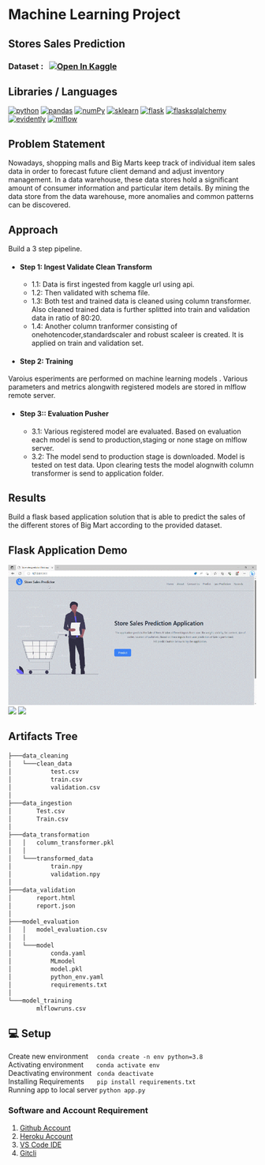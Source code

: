 # Machine Learning Project
## Stores Sales Prediction
### Dataset : &nbsp; <a href="https://www.kaggle.com/datasets/brijbhushannanda1979/bigmart-sales-data/"><img src="https://kaggle.com/static/images/open-in-kaggle.svg" alt="Open In Kaggle"></a>

## Libraries / Languages
  <a href="https://www.python.org"><img src="https://img.shields.io/badge/-Python-gold?style=for-the-badge&logo=python&logoColor=black" alt= "python"></a>
  <a href="https://pandas.pydata.org/"><img src="https://img.shields.io/badge/-pandas-130654?style=for-the-badge&logo=pandas&logoColor=white" alt= "pandas"></a>
  <a href="https://numpy.org/"><img src="https://img.shields.io/badge/-NumPy-4DABCF?style=for-the-badge&logo=numpy&logoColor=white" alt= "numPy"></a>
  <a href="https://scikit-learn.org/stable/"><img src="https://img.shields.io/badge/-scikitlearn-FF9C34?style=for-the-badge&logo=scikitlearn&logoColor=white" alt= "sklearn"></a>
  <a href="https://flask.palletsprojects.com/en/2.2.x/"><img src="https://img.shields.io/badge/-Flask-lightgrey?style=for-the-badge&logo=flask&logoColor=black" alt= "flask"></a>
<a href="https://flask-sqlalchemy.palletsprojects.com/en/3.0.x/"><img src="https://img.shields.io/badge/-FlaskSQLAlchemy-E65933?style=for-the-badge&logo=flasksqlalchemy&logoColor=black" alt= "flasksqlalchemy"></a>
<a href="https://www.evidentlyai.com/"><img src="https://img.shields.io/badge/-evidently-green?style=for-the-badge&evidently=dvc&logoColor=white" alt= "evidently"></a>
<a href="https://mlflow.org/">  <img src="https://img.shields.io/badge/-mlflow-1767BB?style=for-the-badge&logo=mlflow&logoColor=white" alt= "mlflow"></a>

## Problem Statement
Nowadays, shopping malls and Big Marts keep track of individual item sales data in order to forecast future client demand and adjust inventory management. In a data warehouse, these data stores hold a significant amount of consumer information and particular item details. By mining the data store from the data warehouse, more anomalies and common patterns can be discovered.

## Approach
Build a 3 step pipeline.
- #### Step 1: Ingest Validate Clean Transform ####
  - 1.1: Data is first ingested from kaggle url using api.
  - 1.2: Then validated with schema file.
  - 1.3: Both test and trained data is cleaned using column transformer. Also cleaned trained data is further splitted into train and validation data in ratio of 80:20.
  - 1.4: Another column tranformer consisting of onehotencoder,standardscaler and robust scaleer is created. It is applied on train and validation set.

- #### Step 2: Training ####
 Varoius esperiments are performed on machine learning models . Various parameters and metrics alongwith registered models are stored in mlflow remote server.
  </br>
- #### Step 3:: Evaluation Pusher ####
  - 3.1: Various registered model are evaluated. Based on evaluation each model is send to production,staging or none stage on mlflow server.
  - 3.2: The model send to production stage is downloaded. Model is tested on test data. Upon clearing tests the model alognwith column transformer is send to application folder.

## Results
Build a flask based application solution that is able to predict the sales of the different stores of Big Mart according to the provided dataset.

## Flask Application Demo
<img src="application/static/static_pages.gif">
<img src="application/static/predict_pages.gif">
<img src="application/static/record_pages.gif">


## Artifacts Tree
```
├───data_cleaning
│   └───clean_data
│           test.csv
│           train.csv
│           validation.csv
│
├───data_ingestion
│       Test.csv
│       Train.csv
│
├───data_transformation
│   │   column_transformer.pkl
│   │
│   └───transformed_data
│           train.npy
│           validation.npy
│
├───data_validation
│       report.html
│       report.json
│
├───model_evaluation
│   │   model_evaluation.csv
│   │
│   └───model
│           conda.yaml
│           MLmodel
│           model.pkl
│           python_env.yaml
│           requirements.txt
│
└───model_training
        mlflowruns.csv
```

## 💻 Setup
Create new environment &emsp;```conda create -n env python=3.8```
</br>Activating environment &emsp; &nbsp;```conda activate env```
</br>Deactivating environment  &ensp;```conda deactivate```
</br>Installing Requirements &emsp; &nbsp;```pip install requirements.txt```
</br>Running app to local server  ```python app.py```
### Software and Account Requirement
1. [Github Account](https://github.com/)
2. [Heroku Account](https://id.heroku.com/login)
3. [VS Code IDE](https://code.visualstudio.com/Download)
4. [Gitcli](https://git-scm.com/downloads)